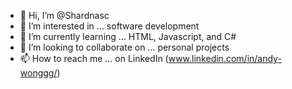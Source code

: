- 👋 Hi, I’m @Shardnasc
- 👀 I’m interested in ... software development
- 🌱 I’m currently learning ... HTML, Javascript, and C#
- 💞️ I’m looking to collaborate on ... personal projects
- 📫 How to reach me ... on LinkedIn (www.linkedin.com/in/andy-wonggg/)

<!---
Shardnasc/Shardnasc is a ✨ special ✨ repository because its `README.md` (this file) appears on your GitHub profile.
You can click the Preview link to take a look at your changes.
--->
